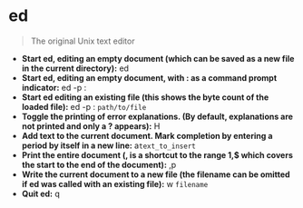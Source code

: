 # ed
> The original Unix text editor
- **Start ed, editing an empty document (which can be saved as a new file in the current directory):**
ed
- **Start ed, editing an empty document, with : as a command prompt indicator:**
ed -p :
- **Start ed editing an existing file (this shows the byte count of the loaded file):**
ed -p : `path/to/file`
- **Toggle the printing of error explanations. (By default, explanations are not printed and only a ? appears):**
H
- **Add text to the current document. Mark completion by entering a period by itself in a new line:**
a<Enter>`text_to_insert`<Enter>
- **Print the entire document (, is a shortcut to the range 1,$ which covers the start to the end of the document):**
,p
- **Write the current document to a new file (the filename can be omitted if ed was called with an existing file):**
w `filename`
- **Quit ed:**
q
